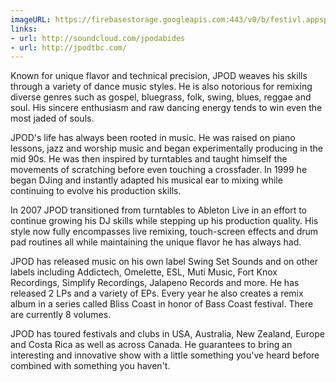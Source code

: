 ```yaml
---
imageURL: https://firebasestorage.googleapis.com:443/v0/b/festivl.appspot.com/o/userContent%2F981C2437-665A-428D-ABDB-21C053A114D4.png?alt=media&token=9b26fe99-46b5-4901-9424-9aed6c287f7c
links:
- url: http://soundcloud.com/jpodabides
- url: http://jpodtbc.com/
---
```

Known for unique flavor and technical precision, JPOD weaves his skills through a variety of dance music styles. He is also notorious for remixing diverse genres such as gospel, bluegrass, folk, swing, blues, reggae and soul. His sincere enthusiasm and raw dancing energy tends to win even the most jaded of souls.

JPOD's life has always been rooted in music. He was raised on piano lessons, jazz and worship music and began experimentally producing in the mid 90s. He was then inspired by turntables and taught himself the movements of scratching before even touching a crossfader. In 1999 he began DJing and instantly adapted his musical ear to mixing while continuing to evolve his production skills.

In 2007 JPOD transitioned from turntables to Ableton Live in an effort to continue growing his DJ skills while stepping up his production quality. His style now fully encompasses live remixing, touch-screen effects and drum pad routines all while maintaining the unique flavor he has always had.

JPOD has released music on his own label Swing Set Sounds and on other labels including Addictech, Omelette, ESL, Muti Music, Fort Knox Recordings, Simplify Recordings, Jalapeno Records and more. He has released 2 LPs and a variety of EPs. Every year he also creates a remix album in a series called Bliss Coast in honor of Bass Coast festival. There are currently 8 volumes.

JPOD has toured festivals and clubs in USA, Australia, New Zealand, Europe and Costa Rica as well as across Canada. He guarantees to bring an interesting and innovative show with a little something you've heard before combined with something you haven't.